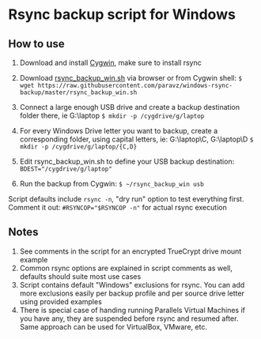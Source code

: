 Rsync backup script for Windows
====================

## How to use

1. Download and install [Cygwin](http://cygwin.com/), make sure to install rsync

2. Download [rsync_backup_win.sh](https://raw.githubusercontent.com/paravz/windows-rsync-backup/master/rsync_backup_win.sh) via browser or from Cygwin shell:
`$ wget https://raw.githubusercontent.com/paravz/windows-rsync-backup/master/rsync_backup_win.sh`

3. Connect a large enough USB drive and create a backup destination folder there, ie G:\laptop
`$ mkdir -p /cygdrive/g/laptop`

4. For every Windows Drive letter you want to backup, create a corresponding folder, using capital letters, ie: G:\laptop\C, G:\laptop\D
`$ mkdir -p /cygdrive/g/laptop/{C,D}`

5. Edit rsync_backup_win.sh to define your USB backup destination:
`BDEST="/cygdrive/g/laptop"`

6. Run the backup from Cygwin:
`$ ~/rsync_backup_win usb`

Script defaults include `rsync -n`, "dry run" option to test everything first. Comment it out: `#RSYNCOP="$RSYNCOP -n"` for actual rsync execution 

## Notes
1. See comments in the script for an encrypted TrueCrypt drive mount example
2. Common rsync options are explained in script comments as well, defaults should suite most use cases
3. Script contains default "Windows" exclusions for rsync. You can add more exclusions easily per backup profile and per source drive letter using provided examples
4. There is special case of handing running Parallels Virtual Machines if you have any, they are suspended before rsync and resumed after. Same approach can be used for VirtualBox, VMware, etc. 
